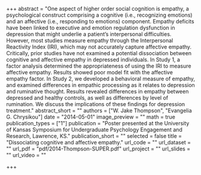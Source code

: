 +++
abstract = "One aspect of higher order social cognition is empathy, a psychological construct comprising a cognitive (i.e., recognizing emotions) and an affective (i.e., responding to emotions) component. Empathy deficits have been linked to executive and emotion regulation dysfunction in depression that might underlie a patient’s interpersonal difficulties. However, most studies measure empathy through the Interpersonal Reactivity Index (IRI), which may not accurately capture affective empathy. Critically, prior studies have not examined a potential dissociation between cognitive and affective empathy in depressed individuals. In Study 1, a factor analysis determined the appropriateness of using the IRI to measure affective empathy. Results showed poor model fit with the affective empathy factor. In Study 2, we developed a behavioral measure of empathy, and examined differences in empathic processing as it relates to depression and ruminative thought. Results revealed differences in empathy between depressed and healthy controls, as well as differences by level of rumination. We discuss the implications of these findings for depression treatment."
abstract_short = ""
authors = ["W. Jake Thompson", "Evangelia G. Chrysikou"]
date = "2014-05-01"
image_preview = ""
math = true
publication_types = ["1"]
publication = "Poster presented at the University of Kansas Symposium for Undergraduate Psychology Engagement and Research, Lawrence, KS."
publication_short = ""
selected = false
title = "Dissociating cognitive and affective empathy."
url_code = ""
url_dataset = ""
url_pdf = "pdf/2014-Thompson-SUPER.pdf"
url_project = ""
url_slides = ""
url_video = ""

+++
